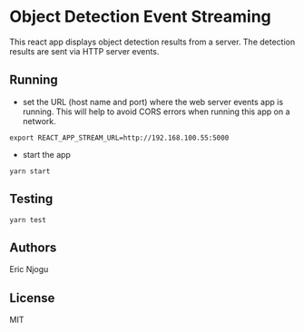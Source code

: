 # Object Detection Event Streaming
This react app displays object detection results from a server. The detection results are sent via HTTP server events.

## Running
- set the URL (host name and port) where the web server events app is running. This will help to avoid CORS errors when running this app on a network.

 `export REACT_APP_STREAM_URL=http://192.168.100.55:5000`

- start the app

 `yarn start`

## Testing
`yarn test`

## Authors
Eric Njogu

## License
MIT
